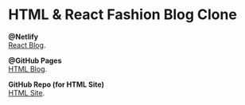 # HTML & React Fashion Blog Clone

**@Netlify**  
[React Blog](https://doak-react-fashion-blog.netlify.app).

**@GitHub Pages**  
[HTML Blog](https://andrewdoak.github.io/fashion-blog/).

**GitHub Repo (for HTML Site)**    
[HTML Site](https://andrewdoak.github.io/fashion-blog/).
